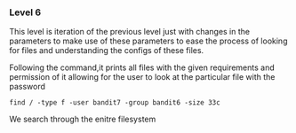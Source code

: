 ### Level 6

This level is iteration of the previous level just with changes in the parameters to make use of these parameters to ease the process of looking for files and understanding the configs of these files.

Following the command,it prints all files with the given requirements and permission of it allowing for the user to look at the particular file with the password

```
find / -type f -user bandit7 -group bandit6 -size 33c
```
We search through the enitre filesystem